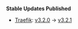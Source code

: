 **Stable Updates Published**

* [Traefik](https://github.com/traefik/traefik): [v3.2.0](https://github.com/traefik/traefik/releases/tag/v3.2.0) -> [v3.2.1](https://github.com/traefik/traefik/releases/tag/v3.2.1)
